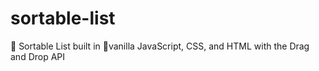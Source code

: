 # sortable-list
📃 Sortable List built in 🍦vanilla JavaScript, CSS, and HTML with the Drag and Drop API
